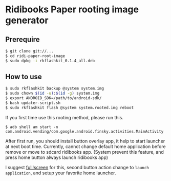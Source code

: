 # Ridibooks Paper rooting image generator

## Prerequire
```bash
$ git clone git://...
$ cd ridi-paper-root-image
$ sudo dpkg -i rkflashkit_0.1.4_all.deb
```

## How to use
```bash
$ sudo rkflashkit backup @system system.img
$ sudo chown $(id -u):$(id -g) system.img
$ export ANDROID_SDK=/path/to/android-sdk/
$ bash updater-script.sh
$ sudo rkflashkit flash @system system.rooted.img reboot
```

If you first time use this rooting method, please run this.

```
$ adb shell am start -n com.android.vending/com.google.android.finsky.activities.MainActivity
```

After first run, you should install button overlay app, it help to start launcher at next boot time.
Currently, cannot change default home application before remove or move to sdcard ridibooks app.
(System prevent this feature, and press home button always launch ridibooks app)

I suggest [full!screen][fullscreen] for this, second button action change to `launch application`, and setup your favorite home launcher.

[fullscreen]: https://play.google.com/store/apps/details?id=de.tsorn.FullScreen
